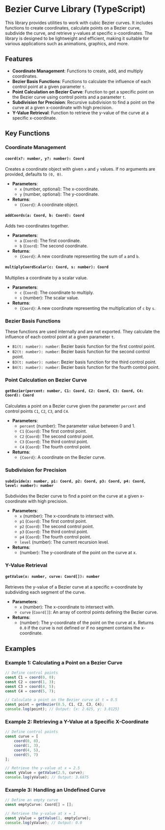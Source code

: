 # Bezier Curve Library (TypeScript)

This library provides utilities to work with cubic Bezier curves. It includes functions to create coordinates, calculate points on a Bezier curve, subdivide the curve, and retrieve y-values at specific x-coordinates. The library is designed to be lightweight and efficient, making it suitable for various applications such as animations, graphics, and more.

## Features

- **Coordinate Management**: Functions to create, add, and multiply coordinates.
- **Bezier Basis Functions**: Functions to calculate the influence of each control point at a given parameter `t`.
- **Point Calculation on Bezier Curve**: Function to get a specific point on the Bezier curve using control points and a parameter `t`.
- **Subdivision for Precision**: Recursive subdivision to find a point on the curve at a given x-coordinate with high precision.
- **Y-Value Retrieval**: Function to retrieve the y-value of the curve at a specific x-coordinate.

## Key Functions

### Coordinate Management

#### `coord(x?: number, y?: number): Coord`
Creates a coordinate object with given `x` and `y` values. If no arguments are provided, defaults to `(0, 0)`.

- **Parameters**:
  - `x` (number, optional): The x-coordinate.
  - `y` (number, optional): The y-coordinate.
- **Returns**:
  - `{Coord}`: A coordinate object.

#### `addCoords(a: Coord, b: Coord): Coord`
Adds two coordinates together.

- **Parameters**:
  - `a` (`Coord`): The first coordinate.
  - `b` (`Coord`): The second coordinate.
- **Returns**:
  - `{Coord}`: A new coordinate representing the sum of `a` and `b`.

#### `multiplyCoordScalar(c: Coord, s: number): Coord`
Multiplies a coordinate by a scalar value.

- **Parameters**:
  - `c` (`Coord`): The coordinate to multiply.
  - `s` (number): The scalar value.
- **Returns**:
  - `{Coord}`: A new coordinate representing the multiplication of `c` by `s`.

### Bezier Basis Functions

These functions are used internally and are not exported. They calculate the influence of each control point at a given parameter `t`.

- `B1(t: number): number`: Bezier basis function for the first control point.
- `B2(t: number): number`: Bezier basis function for the second control point.
- `B3(t: number): number`: Bezier basis function for the third control point.
- `B4(t: number): number`: Bezier basis function for the fourth control point.

### Point Calculation on Bezier Curve

#### `getBezier(percent: number, C1: Coord, C2: Coord, C3: Coord, C4: Coord): Coord`
Calculates a point on a Bezier curve given the parameter `percent` and control points `C1`, `C2`, `C3`, and `C4`.

- **Parameters**:
  - `percent` (number): The parameter value between 0 and 1.
  - `C1` (`Coord`): The first control point.
  - `C2` (`Coord`): The second control point.
  - `C3` (`Coord`): The third control point.
  - `C4` (`Coord`): The fourth control point.
- **Returns**:
  - `{Coord}`: A coordinate on the Bezier curve.

### Subdivision for Precision

#### `subdivide(x: number, p1: Coord, p2: Coord, p3: Coord, p4: Coord, level: number): number`
Subdivides the Bezier curve to find a point on the curve at a given x-coordinate with high precision.

- **Parameters**:
  - `x` (number): The x-coordinate to intersect with.
  - `p1` (`Coord`): The first control point.
  - `p2` (`Coord`): The second control point.
  - `p3` (`Coord`): The third control point.
  - `p4` (`Coord`): The fourth control point.
  - `level` (number): The current recursion level.
- **Returns**:
  - (number): The y-coordinate of the point on the curve at x.

### Y-Value Retrieval

#### `getValue(x: number, curve: Coord[]): number`
Retrieves the y-value of a Bezier curve at a specific x-coordinate by subdividing each segment of the curve.

- **Parameters**:
  - `x` (number): The x-coordinate to intersect with.
  - `curve` (`Coord[]`): An array of control points defining the Bezier curve.
- **Returns**:
  - (number): The y-coordinate of the point on the curve at x. Returns `0.0` if the curve is not defined or if no segment contains the x-coordinate.

## Examples

### Example 1: Calculating a Point on a Bezier Curve

```typescript
// Define control points
const C1 = coord(0, 0);
const C2 = coord(1, 3);
const C3 = coord(4, 5);
const C4 = coord(5, 7);

// Calculate a point on the Bezier curve at t = 0.5
const point = getBezier(0.5, C1, C2, C3, C4);
console.log(point); // Output: {x: 2.625, y: 3.8125}
```

### Example 2: Retrieving a Y-Value at a Specific X-Coordinate

```typescript
// Define control points
const curve = [
    coord(0, 0),
    coord(1, 3),
    coord(4, 5),
    coord(5, 7)
];

// Retrieve the y-value at x = 2.5
const yValue = getValue(2.5, curve);
console.log(yValue); // Output: 3.6875
```

### Example 3: Handling an Undefined Curve

```typescript
// Define an empty curve
const emptyCurve: Coord[] = [];

// Retrieve the y-value at x = 1
const yValue = getValue(1, emptyCurve);
console.log(yValue); // Output: 0.0
```

